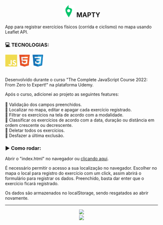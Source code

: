 <h2 align="center"> <img height="40" src="icon.png" alt="Logo" class="logo"> MAPTY </h2>
<div>
    <p> App para registrar exercícios físicos (corrida e ciclismo) no mapa usando Leaflet API.</p>
    <h3>💻 TECNOLOGIAS:</h3>
    <img  alt="Js" width="40" src="https://raw.githubusercontent.com/devicons/devicon/master/icons/javascript/javascript-plain.svg">
    <img  alt="HTML" width="40" src="https://raw.githubusercontent.com/devicons/devicon/master/icons/html5/html5-original.svg">
    <img  alt="CSS" width="40" src="https://raw.githubusercontent.com/devicons/devicon/master/icons/css3/css3-original.svg">
    <br/><br/>
    <p>Desenvolvido durante o curso "The Complete JavaScript Course 2022: From Zero to Expert!" na plataforma Udemy. </P>
    <p>Após o curso, adicionei ao projeto as seguintes features:
    <br/><br/>
    🔸 Validação dos campos preenchidos. <br/>
    🔸 Localizar no mapa, editar e apagar cada exercício registrado. <br/>
    🔸 Filtrar os exercícios na tela de acordo com a modalidade.<br/>
    🔸 Classificar os exercícios de acordo com a data, duração ou distância em ordem crescente ou decrescente. <br/>
    🔸 Deletar todos os exercícios. <br/>
    🔸 Desfazer a última exclusão. 
    </p>
</div>

<h3>▶ Como rodar:</h3>
<div>
    <p>Abrir o "index.html" no navegador ou <a href="https://bncblnc.github.io/mapty/">clicando aqui</a>.</p>
    <p>É necessário permitir o acesso a sua localização no navegador. Escolher no mapa o local para registro do exercício com um click, assim abrirá o formulário para registrar os dados. Preenchido, basta dar enter que o exercício ficará registrado.</p>
  <p>Os dados são armazenados no localStorage, sendo resgatados ao abrir novamente.</p>
</div>
<hr>
<div align="center">
    <a href="https://github.com/bncblnc"><img height="80" src="https://avatars.githubusercontent.com/u/108829137?v=4"></a>
   <br/><a href="https://www.linkedin.com/in/bncblnc/" target="_blank"><img src="https://img.shields.io/badge/-LinkedIn-%230077B5?style=for-the-badge&logo=linkedin&logoColor=white" target="_blank"></a>
 
</div>
